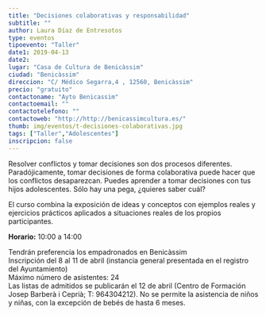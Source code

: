 ```yaml
---
title: "Decisiones colaborativas y responsabilidad"
subtitle: ""
author: Laura Díaz de Entresotos
type: eventos
tipoevento: "Taller"
date1: 2019-04-13
date2: 
lugar: "Casa de Cultura de Benicàssim"
ciudad: "Benicàssim"
direccion: "C/ Médico Segarra,4 , 12560, Benicàssim"
precio: "gratuito"
contactoname: "Ayto Benicassim"
contactoemail: ""
contactotelefono: ""
contactoweb: "http://http://benicassimcultura.es/"
thumb: img/eventos/t-decisiones-colaborativas.jpg
tags: ["Taller","Adolescentes"]
inscripcion: false
---
```

Resolver conflictos y tomar decisiones son dos procesos diferentes. Paradójicamente, tomar decisiones de forma colaborativa puede hacer que los conflictos desaparezcan.
Puedes aprender a tomar decisiones con tus hijos adolescentes. Sólo hay una pega, ¿quieres saber cuál?

El curso combina la exposición de ideas y conceptos con ejemplos reales y ejercicios prácticos aplicados a situaciones reales de los propios participantes.

**Horario:** 10:00 a 14:00 


Tendrán preferencia los empadronados en Benicàssim<br>
Inscripción del 8 al 11 de abril (instancia general presentada en el registro del Ayuntamiento)<br>
Máximo número de asistentes: 24<br>
Las listas de admitidos se publicarán el 12 de abril (Centro de Formación Josep Barberà i Ceprià; T: 964304212). 
No se permite la asistencia de niños y niñas, con la excepción de bebés de hasta 6 meses. 